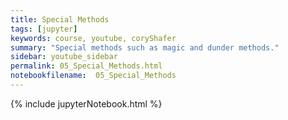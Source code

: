 ```yaml
---
title: Special Methods
tags: [jupyter]
keywords: course, youtube, coryShafer
summary: "Special methods such as magic and dunder methods."
sidebar: youtube_sidebar
permalink: 05_Special_Methods.html
notebookfilename:  05_Special_Methods
---
```


{% include jupyterNotebook.html %}